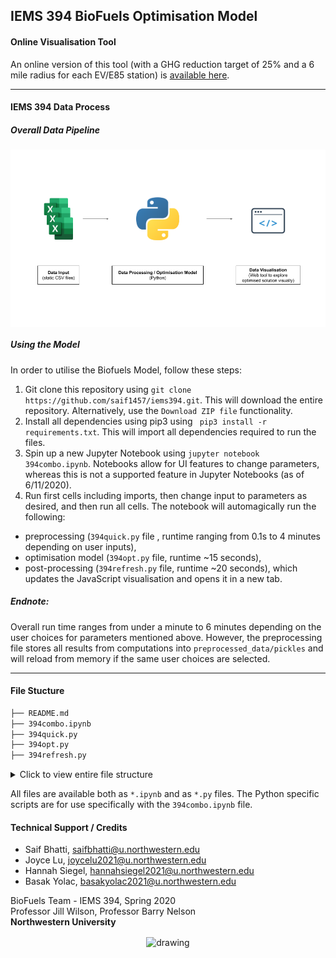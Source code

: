 ## IEMS 394 BioFuels Optimisation Model
#### Online Visualisation Tool

An online version of this tool (with a GHG reduction target of 25% and a 6 mile radius for each EV/E85 station) is [available here](http://www.saifbhatti.com/iems394).

---------------
#### IEMS 394 Data Process

##### Overall Data Pipeline

<p align="center">
  <img src="proposal.png" align="center" alt="drawing" width="700"/>
</p>


##### Using the Model

In order to utilise the Biofuels Model, follow these steps:

1. Git clone this repository using `git clone https://github.com/saif1457/iems394.git`. This will download the entire repository. Alternatively, use the `Download ZIP file` functionality.
2. Install all dependencies using pip3 using ` pip3 install -r requirements.txt`. This will import all dependencies required to run the files. 
3. Spin up a new Jupyter Notebook using `jupyter notebook 394combo.ipynb`. Notebooks allow for UI features to change parameters, whereas this is not a supported feature in Jupyter Notebooks (as of 6/11/2020).
4. Run first cells including imports, then change input to parameters as desired, and then run all cells. The notebook will automagically run the following: 
-  preprocessing (`394quick.py` file , runtime ranging from 0.1s to 4 minutes depending on user inputs), 
- optimisation model (`394opt.py` file, runtime ~15 seconds),
- post-processing (`394refresh.py` file, runtime ~20 seconds), which updates the JavaScript visualisation and opens it in a new tab.

##### Endnote: 
Overall run time ranges from under a minute to 6 minutes depending on the user choices for parameters mentioned above. However, the preprocessing file stores all results from computations into `preprocessed_data/pickles` and will reload from memory if the same user choices are selected.

---------------
#### File Stucture

```bash
├── README.md
├── 394combo.ipynb
├── 394quick.py
├── 394opt.py
├── 394refresh.py
```

<details>
  <summary>Click to view entire file structure</summary>
  
  ```bash
├── 394clean.ipynb
├── 394fixup.ipynb
├── 394post.ipynb
├── e85.geojson
├── efuels.geojson
├── efuels_vi.csv
├── e85_vi.csv
├── model_results.csv
├── iems394.html
├── optimisation_data
├── proposal.png
├── requirements.txt
└── state_output.js
│   ├── B(r).csv
│   ├── C(F).csv
│   ├── CC(v,s).csv
│   ├── CG(F).csv
│   ├── E.csv
│   ├── EF(f,s).csv
│   ├── F.csv
│   ├── FE(v,f).csv
│   ├── M.csv
│   ├── N(r).csv
│   ├── R.csv
│   ├── S.csv
│   ├── T(r).csv
│   ├── TM(f,s).csv
│   ├── V.csv
│   ├── W(s).csv
│   ├── W_county_param.csv
│   ├── county_renaming_engine.csv
│   ├── e85_vi.csv
│   ├── efuels_vi.csv
│   └── visual_df.csv
├── preprocessed_data
│   ├── california_car_data.csv
│   ├── counties.csv
│   ├── e85_fuel_stations.csv
│   ├── electric_fuel_stations.csv
│   ├── gz_2010_us_050_00_500k
│   │   ├── gz_2010_us_050_00_500k.dbf
│   │   ├── gz_2010_us_050_00_500k.prj
│   │   ├── gz_2010_us_050_00_500k.shp
│   │   ├── gz_2010_us_050_00_500k.shx
│   │   └── gz_2010_us_050_00_500k.xml
│   ├── gz_2010_us_050_00_500k.shp
│   ├── pickles
│   │   ├── e85_vi_6.pkl
│   │   ├── e85_vi_7.pkl
│   │   ├── e85_vi_8.pkl
│   │   ├── e85_vi_9.pkl
│   │   ├── efuels_vi_6.pkl
│   │   ├── efuels_vi_7.pkl
│   │   ├── efuels_vi_8.pkl
│   │   └── efuels_vi_9.pkl
│   ├── us_counties_2010.json
│   ├── uszips.csv
│   └── vehicle_reg
│       ├── mn_ev_registrations_public.csv
│       ├── mn_ev_registrations_public.xlsx
│       ├── tx_ev_registrations_public.csv
│       └── tx_ev_registrations_public.xlsx
```
 
</details>

All files are available both as `*.ipynb` and as `*.py` files. The Python specific scripts are for use specifically with the `394combo.ipynb` file. 

#### Technical Support / Credits
* Saif Bhatti, [saifbhatti@u.northwestern.edu](mailto:saifbhatti@u.northwestern.edu)
* Joyce Lu, [joycelu2021@u.northwestern.edu](mailto:joycelu2021@u.northwestern.edu)
* Hannah Siegel, [hannahsiegel2021@u.northwestern.edu](mailto:hannahseigel2021@u.northwestern.edu)
* Basak Yolac, [basakyolac2021@u.northwestern.edu](mailto:basakyolac2021@u.northwestern.edu)

BioFuels Team - IEMS 394, Spring 2020 <br>
Professor Jill Wilson, Professor Barry Nelson <br>
**Northwestern University** <br>

<p align="center">
  <img src="https://i.pinimg.com/originals/95/2d/df/952ddfb87ffbc3c087481e89d1db0150.jpg" align="center" alt="drawing" width="200"/>
</p>
